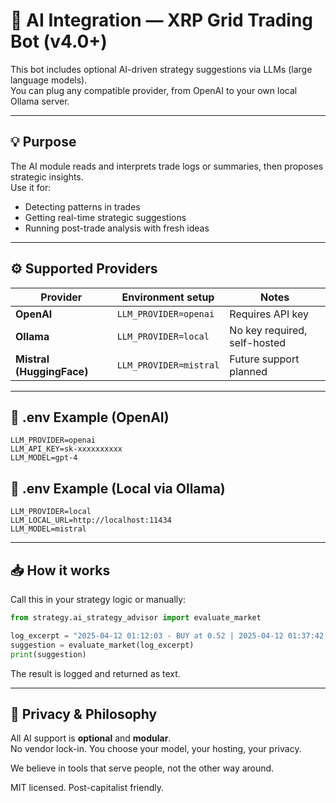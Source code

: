 # 🧠 AI Integration — XRP Grid Trading Bot (v4.0+)

This bot includes optional AI-driven strategy suggestions via LLMs (large language models).  
You can plug any compatible provider, from OpenAI to your own local Ollama server.

---

## 💡 Purpose

The AI module reads and interprets trade logs or summaries, then proposes strategic insights.  
Use it for:

- Detecting patterns in trades
- Getting real-time strategic suggestions
- Running post-trade analysis with fresh ideas

---

## ⚙️ Supported Providers

| Provider     | Environment setup                        | Notes                          |
|--------------|-------------------------------------------|--------------------------------|
| **OpenAI**   | `LLM_PROVIDER=openai`                     | Requires API key               |
| **Ollama**   | `LLM_PROVIDER=local`                      | No key required, self-hosted   |
| **Mistral (HuggingFace)** | `LLM_PROVIDER=mistral`       | Future support planned         |

---

## 🔧 .env Example (OpenAI)

```env
LLM_PROVIDER=openai
LLM_API_KEY=sk-xxxxxxxxxx
LLM_MODEL=gpt-4
```

## 🔧 .env Example (Local via Ollama)

```env
LLM_PROVIDER=local
LLM_LOCAL_URL=http://localhost:11434
LLM_MODEL=mistral
```

---

## 📥 How it works

Call this in your strategy logic or manually:

```python
from strategy.ai_strategy_advisor import evaluate_market

log_excerpt = "2025-04-12 01:12:03 - BUY at 0.52 | 2025-04-12 01:37:42 - SELL at 0.54"
suggestion = evaluate_market(log_excerpt)
print(suggestion)
```

The result is logged and returned as text.

---

## 🔐 Privacy & Philosophy

All AI support is **optional** and **modular**.  
No vendor lock-in. You choose your model, your hosting, your privacy.

We believe in tools that serve people, not the other way around.

MIT licensed. Post-capitalist friendly.